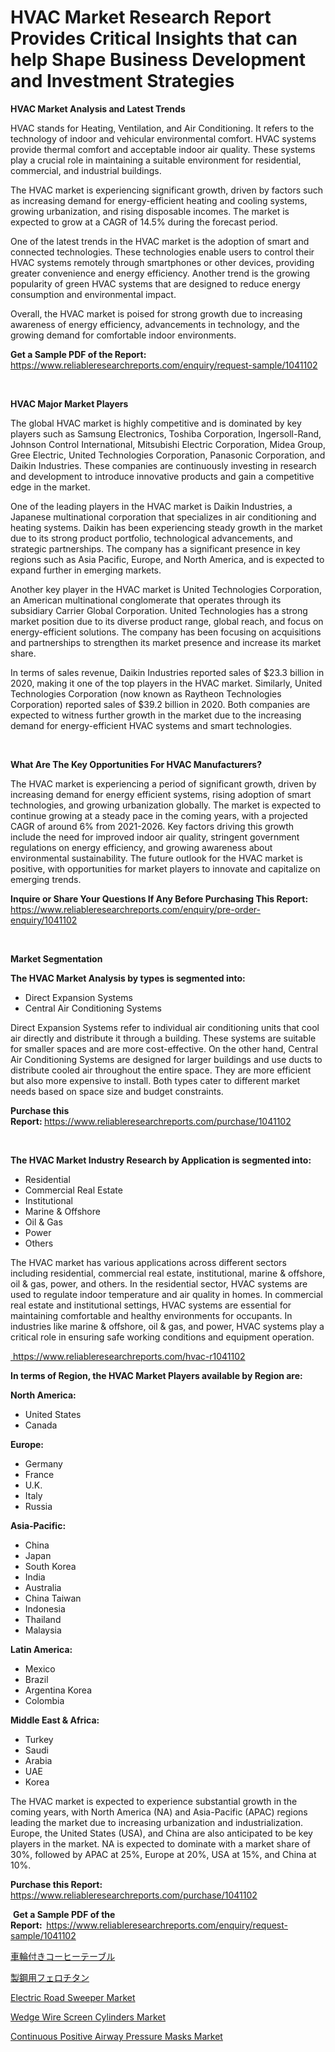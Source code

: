 <p><h1>HVAC Market Research Report Provides Critical Insights that can help Shape Business Development and Investment Strategies</h1></p><p><strong>HVAC Market Analysis and Latest Trends</strong></p>
<p><p>HVAC stands for Heating, Ventilation, and Air Conditioning. It refers to the technology of indoor and vehicular environmental comfort. HVAC systems provide thermal comfort and acceptable indoor air quality. These systems play a crucial role in maintaining a suitable environment for residential, commercial, and industrial buildings.</p><p>The HVAC market is experiencing significant growth, driven by factors such as increasing demand for energy-efficient heating and cooling systems, growing urbanization, and rising disposable incomes. The market is expected to grow at a CAGR of 14.5% during the forecast period.</p><p>One of the latest trends in the HVAC market is the adoption of smart and connected technologies. These technologies enable users to control their HVAC systems remotely through smartphones or other devices, providing greater convenience and energy efficiency. Another trend is the growing popularity of green HVAC systems that are designed to reduce energy consumption and environmental impact.</p><p>Overall, the HVAC market is poised for strong growth due to increasing awareness of energy efficiency, advancements in technology, and the growing demand for comfortable indoor environments.</p></p>
<p><strong>Get a Sample PDF of the Report:&nbsp;</strong> <a href="https://www.reliableresearchreports.com/enquiry/request-sample/1041102">https://www.reliableresearchreports.com/enquiry/request-sample/1041102</a></p>
<p>&nbsp;</p>
<p><strong>HVAC Major Market Players</strong></p>
<p><p>The global HVAC market is highly competitive and is dominated by key players such as Samsung Electronics, Toshiba Corporation, Ingersoll-Rand, Johnson Control International, Mitsubishi Electric Corporation, Midea Group, Gree Electric, United Technologies Corporation, Panasonic Corporation, and Daikin Industries. These companies are continuously investing in research and development to introduce innovative products and gain a competitive edge in the market.</p><p>One of the leading players in the HVAC market is Daikin Industries, a Japanese multinational corporation that specializes in air conditioning and heating systems. Daikin has been experiencing steady growth in the market due to its strong product portfolio, technological advancements, and strategic partnerships. The company has a significant presence in key regions such as Asia Pacific, Europe, and North America, and is expected to expand further in emerging markets.</p><p>Another key player in the HVAC market is United Technologies Corporation, an American multinational conglomerate that operates through its subsidiary Carrier Global Corporation. United Technologies has a strong market position due to its diverse product range, global reach, and focus on energy-efficient solutions. The company has been focusing on acquisitions and partnerships to strengthen its market presence and increase its market share.</p><p>In terms of sales revenue, Daikin Industries reported sales of $23.3 billion in 2020, making it one of the top players in the HVAC market. Similarly, United Technologies Corporation (now known as Raytheon Technologies Corporation) reported sales of $39.2 billion in 2020. Both companies are expected to witness further growth in the market due to the increasing demand for energy-efficient HVAC systems and smart technologies.</p></p>
<p>&nbsp;</p>
<p><strong>What Are The Key Opportunities For HVAC Manufacturers?</strong></p>
<p><p>The HVAC market is experiencing a period of significant growth, driven by increasing demand for energy efficient systems, rising adoption of smart technologies, and growing urbanization globally. The market is expected to continue growing at a steady pace in the coming years, with a projected CAGR of around 6% from 2021-2026. Key factors driving this growth include the need for improved indoor air quality, stringent government regulations on energy efficiency, and growing awareness about environmental sustainability. The future outlook for the HVAC market is positive, with opportunities for market players to innovate and capitalize on emerging trends.</p></p>
<p><strong>Inquire or Share Your Questions If Any Before Purchasing This Report:</strong> <a href="https://www.reliableresearchreports.com/enquiry/pre-order-enquiry/1041102">https://www.reliableresearchreports.com/enquiry/pre-order-enquiry/1041102</a></p>
<p>&nbsp;</p>
<p><strong>Market Segmentation</strong></p>
<p><strong>The HVAC Market Analysis by types is segmented into:</strong></p>
<p><ul><li>Direct Expansion Systems</li><li>Central Air Conditioning Systems</li></ul></p>
<p><p>Direct Expansion Systems refer to individual air conditioning units that cool air directly and distribute it through a building. These systems are suitable for smaller spaces and are more cost-effective. On the other hand, Central Air Conditioning Systems are designed for larger buildings and use ducts to distribute cooled air throughout the entire space. They are more efficient but also more expensive to install. Both types cater to different market needs based on space size and budget constraints.</p></p>
<p><strong>Purchase this Report:&nbsp;</strong><a href="https://www.reliableresearchreports.com/purchase/1041102">https://www.reliableresearchreports.com/purchase/1041102</a></p>
<p>&nbsp;</p>
<p><strong>The HVAC Market Industry Research by Application is segmented into:</strong></p>
<p><ul><li>Residential</li><li>Commercial Real Estate</li><li>Institutional</li><li>Marine & Offshore</li><li>Oil & Gas</li><li>Power</li><li>Others</li></ul></p>
<p><p>The HVAC market has various applications across different sectors including residential, commercial real estate, institutional, marine & offshore, oil & gas, power, and others. In the residential sector, HVAC systems are used to regulate indoor temperature and air quality in homes. In commercial real estate and institutional settings, HVAC systems are essential for maintaining comfortable and healthy environments for occupants. In industries like marine & offshore, oil & gas, and power, HVAC systems play a critical role in ensuring safe working conditions and equipment operation.</p></p>
<p><a href="https://www.reliableresearchreports.com/hvac-r1041102">&nbsp;https://www.reliableresearchreports.com/hvac-r1041102</a></p>
<p><strong>In terms of Region, the HVAC Market Players available by Region are:</strong></p>
<p>
    <p> <strong> North America: </strong>
        <ul>
            <li>United States</li>
            <li>Canada</li>
        </ul>
        </p> 
    <p> <strong> Europe: </strong>
        <ul>
            <li>Germany</li>
            <li>France</li>
            <li>U.K.</li>
            <li>Italy</li>
            <li>Russia</li>
        </ul>
        </p> 
    <p> <strong> Asia-Pacific: </strong>
        <ul>
            <li>China</li>
            <li>Japan</li>
            <li>South Korea</li>
            <li>India</li>
            <li>Australia</li>
            <li>China Taiwan</li>
            <li>Indonesia</li>
            <li>Thailand</li>
            <li>Malaysia</li>
        </ul>
        </p> 
    <p> <strong> Latin America: </strong>
        <ul>
            <li>Mexico</li>
            <li>Brazil</li>
            <li>Argentina Korea</li>
            <li>Colombia</li>
        </ul>
        </p> 
    <p> <strong> Middle East & Africa: </strong>
        <ul>
            <li>Turkey</li>
            <li>Saudi</li>
            <li>Arabia</li>
            <li>UAE</li>
            <li>Korea</li>
        </ul>
    </p>
    </p>
<p><p>The HVAC market is expected to experience substantial growth in the coming years, with North America (NA) and Asia-Pacific (APAC) regions leading the market due to increasing urbanization and industrialization. Europe, the United States (USA), and China are also anticipated to be key players in the market. NA is expected to dominate with a market share of 30%, followed by APAC at 25%, Europe at 20%, USA at 15%, and China at 10%.</p></p>
<p><strong>Purchase this Report: </strong><a href="https://www.reliableresearchreports.com/purchase/1041102">https://www.reliableresearchreports.com/purchase/1041102</a></p>
<p>&nbsp;<strong>Get a Sample PDF of the Report:&nbsp;&nbsp;</strong><a href="https://www.reliableresearchreports.com/enquiry/request-sample/1041102">https://www.reliableresearchreports.com/enquiry/request-sample/1041102</a></p>
<p><strong></strong></p>
<p><p><a href="https://github.com/AbigaleHuel/Market-Research-Report-List-1/blob/main/8742104158349.md">車輪付きコーヒーテーブル</a></p><p><a href="https://github.com/AdellaPrice2023/Market-Research-Report-List-1/blob/main/6897241158348.md">製鋼用フェロチタン</a></p><p><a href="https://github.com/Glendatilghmankmgz0rbhwpy/Market-Research-Report-List-3/blob/main/electric-road-sweeper-market.md">Electric Road Sweeper Market</a></p><p><a href="https://github.com/DeonteStanton2023/Market-Research-Report-List-1/blob/main/wedge-wire-screen-cylinders-market.md">Wedge Wire Screen Cylinders Market</a></p><p><a href="https://www.linkedin.com/pulse/continuous-positive-airway-pressure-masks-market-forecast-ekhrc">Continuous Positive Airway Pressure Masks Market</a></p></p>